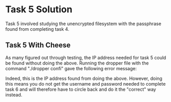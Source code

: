# Task 5 Solution
Task 5 involved studying the unencrypted filesystem with the passphrase found from completing task 4.
## Task 5 With Cheese
As many figured out through testing, the IP address needed for task 5 could be found without doing the above. Running the dropper file with the command "./dropper confi" gave the following error message:



Indeed, this is the IP address found from doing the above. However, doing this means you do not get the username and password needed to complete task 6 and will therefore have to circle back and do it the "correct" way instead. 
